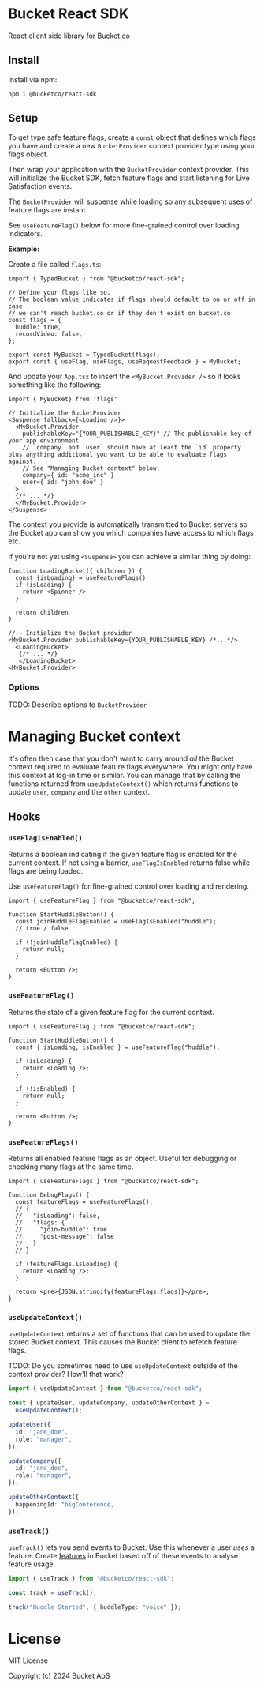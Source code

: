 # Bucket React SDK

React client side library for [Bucket.co](https://bucket.co)

## Install

Install via npm:

```
npm i @bucketco/react-sdk
```

## Setup

To get type safe feature flags, create a `const` object that defines which flags you have
and create a new `BucketProvider` context provider type using your flags object.

Then wrap your application with the `BucketProvider` context provider.
This will initialize the Bucket SDK, fetch feature flags and start listening for Live Satisfaction events.

The `BucketProvider` will [suspense](https://react.dev/reference/react/Suspense) while loading so any subsequent uses of feature flags are instant.

See `useFeatureFlag()` below for more fine-grained control over loading indicators.

**Example:**

Create a file called `flags.ts`:

```tsx
import { TypedBucket } from "@bucketco/react-sdk";

// Define your flags like so.
// The boolean value indicates if flags should default to on or off in case
// we can't reach bucket.co or if they don't exist on bucket.co
const flags = {
  huddle: true,
  recordVideo: false,
};

export const MyBucket = TypedBucket(flags);
export const { useFlag, useFlags, useRequestFeedback } = MyBucket;
```

And update your `App.tsx` to insert the `<MyBucket.Provider />` so it looks something like the following:

```tsx
import { MyBucket} from 'flags'

// Initialize the BucketProvider
<Suspense fallback={<Loading />}>
  <MyBucket.Provider
    publishableKey="{YOUR_PUBLISHABLE_KEY}" // The publishable key of your app environment
    // `company` and `user` should have at least the `id` property plus anything additional you want to be able to evaluate flags against.
    // See "Managing Bucket context" below.
    company={ id: "acme_inc" }
    user={ id: "john doe" }
  >
  {/* ... */}
  </MyBucket.Provider>
</Suspense>
```

The context you provide is automatically transmitted to Bucket servers so the Bucket app can show you which companies have access to which flags etc.

If you're not yet using `<Suspense>` you can achieve a similar thing by doing:

```tsx
function LoadingBucket({ children }) {
  const {isLoading} = useFeatureFlags()
  if (isLoading) {
    return <Spinner />
  }

  return children
}

//-- Initialize the Bucket provider
<MyBucket.Provider publishableKey={YOUR_PUBLISHABLE_KEY} /*...*/>
  <LoadingBucket>
   {/* ... */}
   </LoadingBucket>
<MyBucket.Provider>
```

### Options

TODO: Describe options to `BucketProvider`

<!-- All options which can be passed to `bucket.init` can be passed as props to the Bucket higher order component.

See the [Tracking SDK documentation](../tracking-sdk/README.md) for more.

```tsx
import { BucketProvider } from "@bucketco/react-sdk";

<BucketProvider
  publishableKey="{YOUR_PUBLISHABLE_KEY}" // The publishable key of your app environment
  debug={false} // Enable debug mode to log info and errors
  host="https://tracking.bucket.co" // Configure the host Bucket calls are made to
  sseHost="https://livemessaging.bucket.co" // Configure the host Bucket SSE calls are made to
  feedback={
    {
      // See feedback options here: https://github.com/bucketco/bucket-tracking-sdk/blob/main/packages/tracking-sdk/FEEDBACK.md#global-feedback-configuration
    }
  }
>
  {/* ... */}
</BucketProvider>;
``` -->

# Managing Bucket context

It's often then case that you don't want to carry around _all_ the Bucket context required to evaluate feature flags everywhere. You might only have this context at log-in time or similar.
You can manage that by calling the functions returned from `useUpdateContext()` which returns functions to update `user`, `company` and the `other` context.

## Hooks

### `useFlagIsEnabled()`

Returns a boolean indicating if the given feature flag is enabled for the current context.
If not using a <Suspense> barrier, `useFlagIsEnabled` returns false while flags are being loaded.

Use `useFeatureFlag()` for fine-grained control over loading and rendering.

```tsx
import { useFeatureFlag } from "@bucketco/react-sdk";

function StartHuddleButton() {
  const joinHuddleFlagEnabled = useFlagIsEnabled("huddle");
  // true / false

  if (!joinHuddleFlagEnabled) {
    return null;
  }

  return <Button />;
}
```

### `useFeatureFlag()`

Returns the state of a given feature flag for the current context.

```tsx
import { useFeatureFlag } from "@bucketco/react-sdk";

function StartHuddleButton() {
  const { isLoading, isEnabled } = useFeatureFlag("huddle");

  if (isLoading) {
    return <Loading />;
  }

  if (!isEnabled) {
    return null;
  }

  return <Button />;
}
```

### `useFeatureFlags()`

Returns all enabled feature flags as an object. Useful for debugging or checking many flags at the same time.

```tsx
import { useFeatureFlags } from "@bucketco/react-sdk";

function DebugFlags() {
  const featureFlags = useFeatureFlags();
  // {
  //   "isLoading": false,
  //   "flags: {
  //     "join-huddle": true
  //     "post-message": false
  //   }
  // }

  if (featureFlags.isLoading) {
    return <Loading />;
  }

  return <pre>{JSON.stringify(featureFlags.flags)}</pre>;
}
```

### `useUpdateContext()`

`useUpdateContext` returns a set of functions that can be used to update the stored Bucket context.
This causes the Bucket client to refetch feature flags.

TODO: Do you sometimes need to use `useUpdateContext` outside of the context provider? How'll that work?

```ts
import { useUpdateContext } from "@bucketco/react-sdk";

const { updateUser, updateCompany, updateOtherContext } =
  useUpdateContext();

updateUser({
  id: "jane_doe",
  role: "manager",
});

updateCompany({
  id: "jane_doe",
  role: "manager",
});

updateOtherContext({
  happeningId: "bigConference,
});
```

### `useTrack()`

`useTrack()` lets you send events to Bucket. Use this whenever a user _uses_ a feature. Create [features](https://docs.bucket.co/introduction/concepts/feature) in Bucket based off of these events to analyse feature usage.

```ts
import { useTrack } from "@bucketco/react-sdk";

const track = useTrack();

track("Huddle Started", { huddleType: "voice" });
```

<!-- ### `useRequestFeedback()`

`useRequestFeedback()` returns a function that lets you open up a dialog to ask for feedback on a specific feature.
See [Live Satisfaction](https://docs.bucket.co/product-handbook/live-satisfaction) for how to do this automatically, without code.

```ts
import { useTrackEvent } from "@bucketco/react-sdk";

const requestFeedback = useRequestFeedback();

useRequestFeedback....("sent_message", { foo: "bar" });
```

### `useSendFeedback()`

`useSendFeedback()` returns a function that lets you send feedback to Bucket.
This is useful if you've manually collected feedback and want to send it to Bucket.

```ts
import { useTrackEvent } from "@bucketco/react-sdk";

const trackEvent = useTrack();

track("sent_message", { foo: "bar" });
```

See the [Tracking SDK documentation](../tracking-sdk/README.md) for usage information. -->

# License

MIT License

Copyright (c) 2024 Bucket ApS
